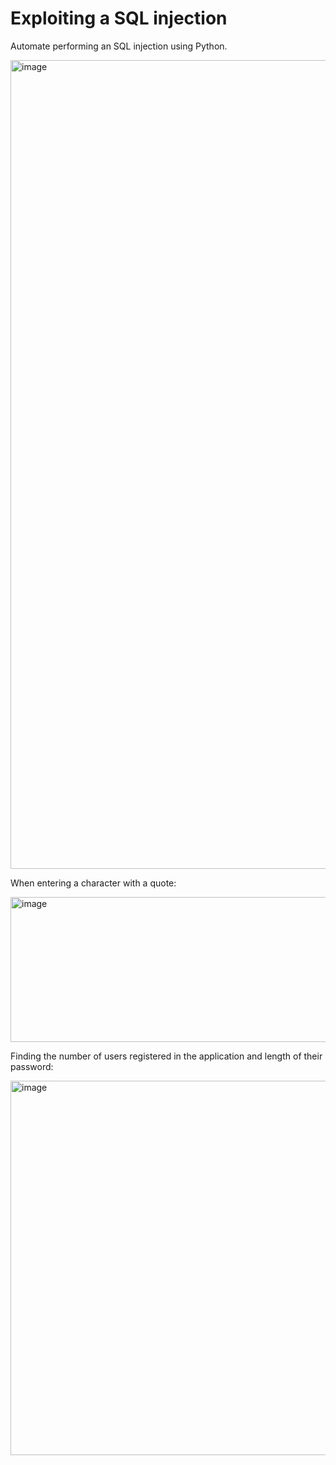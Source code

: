 # Exploiting a SQL injection

Automate performing an SQL injection using Python. 

<img width="1529" height="1294" alt="image" src="https://github.com/user-attachments/assets/cc73d032-5d83-4c16-91c1-9d7c9396e443" />

When entering a character with a quote:

<img width="538" height="232" alt="image" src="https://github.com/user-attachments/assets/6ebc74fd-b629-4f47-b409-8371e86d0569" />

Finding the number of users registered in the application and length of their password:

<img width="1186" height="599" alt="image" src="https://github.com/user-attachments/assets/522afaf3-8758-49bf-ba26-ea7e7d9121d0" />


